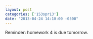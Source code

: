 ```yaml
---
layout: post
categories: ['153spr13']
date: "2013-04-24 14:10:00 -0500"
---
```


Reminder: homework 4 is due tomorrow.
